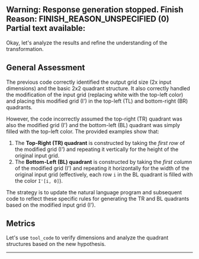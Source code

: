 Warning: Response generation stopped. Finish Reason: FINISH_REASON_UNSPECIFIED (0)
Partial text available:
---
Okay, let's analyze the results and refine the understanding of the transformation.

## General Assessment

The previous code correctly identified the output grid size (2x input dimensions) and the basic 2x2 quadrant structure. It also correctly handled the modification of the input grid (replacing white with the top-left color) and placing this modified grid (I') in the top-left (TL) and bottom-right (BR) quadrants.

However, the code incorrectly assumed the top-right (TR) quadrant was also the modified grid (I') and the bottom-left (BL) quadrant was simply filled with the top-left color. The provided examples show that:

1.  The **Top-Right (TR) quadrant** is constructed by taking the *first row* of the modified grid (I') and repeating it vertically for the height of the original input grid.
2.  The **Bottom-Left (BL) quadrant** is constructed by taking the *first column* of the modified grid (I') and repeating it horizontally for the width of the original input grid (effectively, each row `i` in the BL quadrant is filled with the color `I'[i, 0]`).

The strategy is to update the natural language program and subsequent code to reflect these specific rules for generating the TR and BL quadrants based on the modified input grid (I').

## Metrics

Let's use `tool_code` to verify dimensions and analyze the quadrant structures based on the new hypothesis.


---
